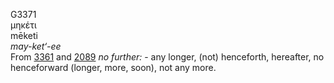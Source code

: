 G3371  
μηκέτι  
mēketi  
*may-ket‘-ee*  
From [3361](g3361) and [2089](g2089) *no* *further:* - any longer, (not)
henceforth, hereafter, no henceforward (longer, more, soon), not any
more.  
